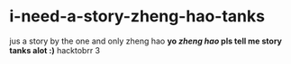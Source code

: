 # i-need-a-story-zheng-hao-tanks
jus a story by the one and only zheng hao
**yo *zheng hao* pls tell me story tanks alot :)**
hacktobrr 3
